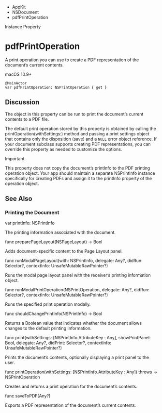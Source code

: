 

- AppKit
- NSDocument
-  pdfPrintOperation 

Instance Property

# pdfPrintOperation

A print operation you can use to create a PDF representation of the document’s current contents.

macOS 10.9+

``` source
@MainActor
var pdfPrintOperation: NSPrintOperation { get }
```

## Discussion

The object in this property can be run to print the document’s current contents to a PDF file.

The default print operation stored by this property is obtained by calling the printOperation(withSettings:) method and passing a print settings object that contains only the disposition (save) and a `NULL` error object reference. If your document subclass supports creating PDF representations, you can override this property as needed to customize the options.

Important

This property does not copy the document’s printInfo to the PDF printing operation object. Your app should maintain a separate NSPrintInfo instance specifically for creating PDFs and assign it to the printInfo property of the operation object.

## See Also

### Printing the Document

var printInfo: NSPrintInfo

The printing information associated with the document.

func preparePageLayout(NSPageLayout) -> Bool

Adds document-specific content to the Page Layout panel.

func runModalPageLayout(with: NSPrintInfo, delegate: Any?, didRun: Selector?, contextInfo: UnsafeMutableRawPointer?)

Runs the modal page layout panel with the receiver’s printing information object.

func runModalPrintOperation(NSPrintOperation, delegate: Any?, didRun: Selector?, contextInfo: UnsafeMutableRawPointer?)

Runs the specified print operation modally.

func shouldChangePrintInfo(NSPrintInfo) -> Bool

Returns a Boolean value that indicates whether the document allows changes to the default printing information.

func print(withSettings: [NSPrintInfo.AttributeKey : Any], showPrintPanel: Bool, delegate: Any?, didPrint: Selector?, contextInfo: UnsafeMutableRawPointer?)

Prints the document’s contents, optionally displaying a print panel to the user.

func printOperation(withSettings: [NSPrintInfo.AttributeKey : Any]) throws -> NSPrintOperation

Creates and returns a print operation for the document’s contents.

func saveToPDF(Any?)

Exports a PDF representation of the document’s current contents.

